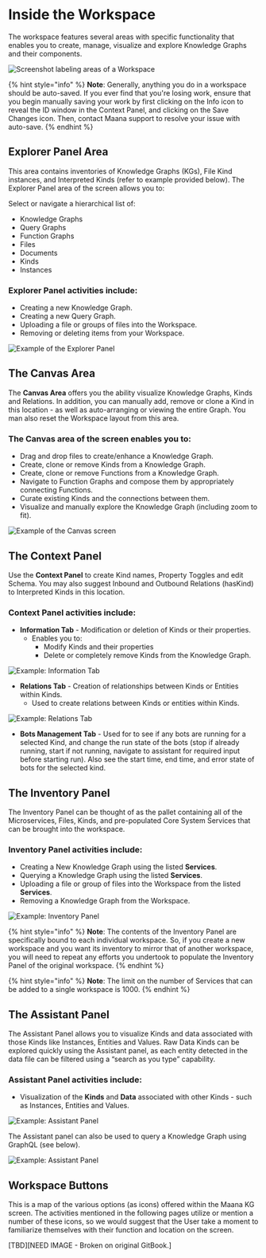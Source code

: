 # Inside the Workspace

The workspace features several areas with specific functionality that enables you to create, manage, visualize and explore Knowledge Graphs and their components.

![Screenshot labeling areas of a Workspace](../../../.gitbook/assets/image%20%2844%29.png)

{% hint style="info" %}
**Note**:  Generally, anything you do in a workspace should be auto-saved.  If you ever find that you're losing work, ensure that you begin manually saving your work by first clicking on the Info icon to reveal the ID window in the Context Panel, and clicking on the Save Changes icon.  Then, contact Maana support to resolve your issue with auto-save.
{% endhint %}

## Explorer Panel Area

This area contains inventories of Knowledge Graphs \(KGs\), File Kind instances, and Interpreted Kinds \(refer to example provided below\). The Explorer Panel area of the screen allows you to:

Select or navigate a hierarchical list of:

* Knowledge Graphs
* Query Graphs
* Function Graphs
* Files
* Documents
* Kinds
* Instances

### **Explorer Panel** activities include:

* Creating a new Knowledge Graph.
* Creating a new Query Graph.
* Uploading a file or groups of files into the Workspace.
* Removing or deleting items from your Workspace.

![Example of the Explorer Panel](../../../.gitbook/assets/image%20%2851%29.png)

## The Canvas Area

The **Canvas Area** offers you the ability visualize Knowledge Graphs, Kinds and Relations. In addition, you can manually add, remove or clone a Kind in this location - as well as auto-arranging or viewing the entire Graph. You man also reset the Workspace layout from this area.  

### The Canvas area of the screen enables you to:

* Drag and drop files to create/enhance a Knowledge Graph.
* Create, clone or remove Kinds from a Knowledge Graph.
* Create, clone or remove Functions from a Knowledge Graph.
* Navigate to Function Graphs and compose them by appropriately connecting Functions.
* Curate existing Kinds and the connections between them.
* Visualize and manually explore the Knowledge Graph \(including zoom to fit\).

![Example of the Canvas screen](https://gitbooktrainingmaterials.blob.core.windows.net/images/image008.png)

## The Context Panel

Use the **Context Panel** to create Kind names, Property Toggles and edit Schema.  You may also suggest Inbound and Outbound Relations \(hasKind\) to Interpreted Kinds in this location.

### **Context Panel** activities include:

* **Information Tab** - Modification or deletion of Kinds or their properties.
  * Enables you to:
    * Modify Kinds and their properties
    * Delete or completely remove Kinds from the Knowledge Graph.

![Example: Information Tab](../../../.gitbook/assets/image%20%2885%29.png)

* **Relations Tab** - Creation of relationships between Kinds or Entities within Kinds.
  * Used to create relations between Kinds or entities within Kinds.

![Example: Relations Tab](../../../.gitbook/assets/image%20%2886%29.png)

* **Bots Management Tab** - Used for to see if any bots are running for a selected Kind, and change the run state of the bots \(stop if already running, start if not running, navigate to assistant for required input before starting run\). Also see the start time, end time, and error state of bots for the selected kind.

## The Inventory Panel

The Inventory Panel can be thought of as the pallet containing all of the Microservices, Files, Kinds, and pre-populated Core System Services that can be brought into the workspace.

### **Inventory Panel** activities include:

* Creating a New Knowledge Graph using the listed **Services**.
* Querying a Knowledge Graph using the listed **Services**.
* Uploading a file or group of files into the Workspace from the listed **Services**.
* Removing a Knowledge Graph from the Workspace.

![Example: Inventory Panel](https://gitbooktrainingmaterials.blob.core.windows.net/images/image010.png)

{% hint style="info" %}
**Note**:  The contents of the Inventory Panel are specifically bound to each individual workspace. So, if you create a new workspace and you want its inventory to mirror that of another workspace, you will need to repeat any efforts you undertook to populate the Inventory Panel of the original workspace.
{% endhint %}

{% hint style="info" %}
**Note**:  The limit on the number of Services that can be added to a single workspace is 1000.
{% endhint %}

## The Assistant Panel

The Assistant Panel allows you to visualize Kinds and data associated with those Kinds like Instances, Entities and Values. Raw Data Kinds can be explored quickly using the Assistant panel, as each entity detected in the data file can be filtered using a “search as you type” capability.

### Assistant **Panel** activities include:

* Visualization of the **Kinds** and **Data** associated with other Kinds - such as Instances, Entities and Values.

![Example: Assistant Panel](https://gitbooktrainingmaterials.blob.core.windows.net/images/image011.png)

The Assistant panel can also be used to query a Knowledge Graph using GraphQL \(see below\).

![Example: Assistant Panel](https://gitbooktrainingmaterials.blob.core.windows.net/images/image012.png)

## Workspace Buttons

This is a map of the various options \(as icons\) offered within the Maana KG screen. The activities mentioned in the following pages utilize or mention a number of these icons, so we would suggest that the User take a moment to familiarize themselves with their function and location on the screen.​

\[TBD\]\[NEED IMAGE - Broken on original GitBook.\]

